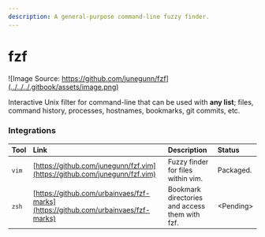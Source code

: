 ```yaml
---
description: A general-purpose command-line fuzzy finder.
---
```


# fzf

![Image Source: https://github.com/junegunn/fzf](../../../.gitbook/assets/image.png)

Interactive Unix filter for command-line that can be used with **any list**; files, command history, processes, hostnames, bookmarks, git commits, etc.

### Integrations

| Tool | Link | Description | Status |
| :--- | :--- | :--- | :--- |
| `vim` | [https://github.com/junegunn/fzf.vim](https://github.com/junegunn/fzf.vim) | Fuzzy finder for files within vim. | Packaged. |
| `zsh` | [https://github.com/urbainvaes/fzf-marks](https://github.com/urbainvaes/fzf-marks) | Bookmark directories and access them with fzf. | &lt;Pending&gt; |

